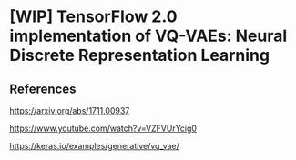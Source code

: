 # [WIP] TensorFlow 2.0 implementation of VQ-VAEs: Neural Discrete Representation Learning

## References
https://arxiv.org/abs/1711.00937

https://www.youtube.com/watch?v=VZFVUrYcig0

https://keras.io/examples/generative/vq_vae/

